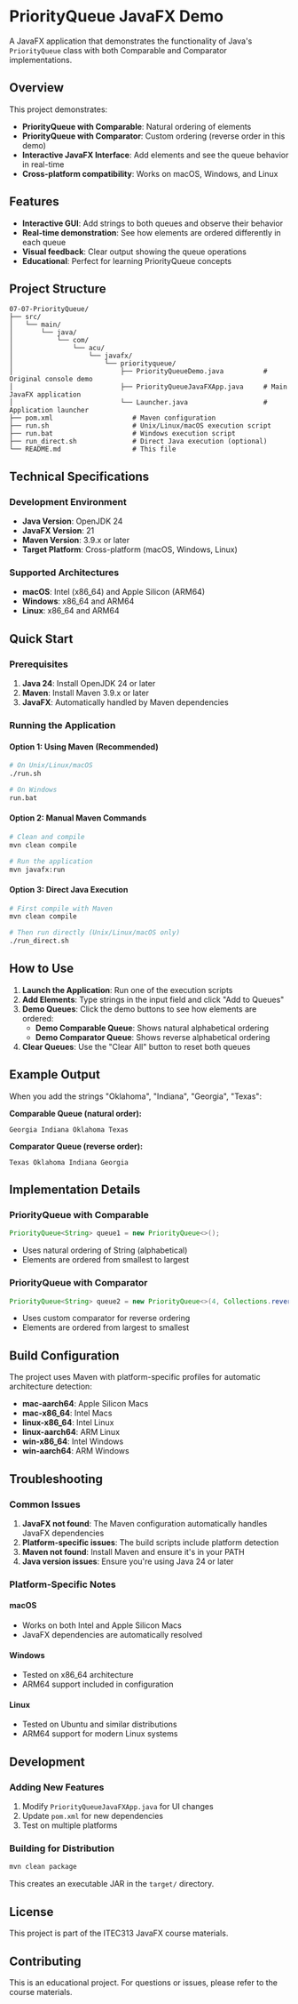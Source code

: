 # PriorityQueue JavaFX Demo

A JavaFX application that demonstrates the functionality of Java's `PriorityQueue` class with both Comparable and Comparator implementations.

## Overview

This project demonstrates:
- **PriorityQueue with Comparable**: Natural ordering of elements
- **PriorityQueue with Comparator**: Custom ordering (reverse order in this demo)
- **Interactive JavaFX Interface**: Add elements and see the queue behavior in real-time
- **Cross-platform compatibility**: Works on macOS, Windows, and Linux

## Features

- **Interactive GUI**: Add strings to both queues and observe their behavior
- **Real-time demonstration**: See how elements are ordered differently in each queue
- **Visual feedback**: Clear output showing the queue operations
- **Educational**: Perfect for learning PriorityQueue concepts

## Project Structure

```
07-07-PriorityQueue/
├── src/
│   └── main/
│       └── java/
│           └── com/
│               └── acu/
│                   └── javafx/
│                       └── priorityqueue/
│                           ├── PriorityQueueDemo.java          # Original console demo
│                           ├── PriorityQueueJavaFXApp.java     # Main JavaFX application
│                           └── Launcher.java                   # Application launcher
├── pom.xml                    # Maven configuration
├── run.sh                     # Unix/Linux/macOS execution script
├── run.bat                    # Windows execution script
├── run_direct.sh              # Direct Java execution (optional)
└── README.md                  # This file
```

## Technical Specifications

### Development Environment
- **Java Version**: OpenJDK 24
- **JavaFX Version**: 21
- **Maven Version**: 3.9.x or later
- **Target Platform**: Cross-platform (macOS, Windows, Linux)

### Supported Architectures
- **macOS**: Intel (x86_64) and Apple Silicon (ARM64)
- **Windows**: x86_64 and ARM64
- **Linux**: x86_64 and ARM64

## Quick Start

### Prerequisites
1. **Java 24**: Install OpenJDK 24 or later
2. **Maven**: Install Maven 3.9.x or later
3. **JavaFX**: Automatically handled by Maven dependencies

### Running the Application

#### Option 1: Using Maven (Recommended)
```bash
# On Unix/Linux/macOS
./run.sh

# On Windows
run.bat
```

#### Option 2: Manual Maven Commands
```bash
# Clean and compile
mvn clean compile

# Run the application
mvn javafx:run
```

#### Option 3: Direct Java Execution
```bash
# First compile with Maven
mvn clean compile

# Then run directly (Unix/Linux/macOS only)
./run_direct.sh
```

## How to Use

1. **Launch the Application**: Run one of the execution scripts
2. **Add Elements**: Type strings in the input field and click "Add to Queues"
3. **Demo Queues**: Click the demo buttons to see how elements are ordered:
   - **Demo Comparable Queue**: Shows natural alphabetical ordering
   - **Demo Comparator Queue**: Shows reverse alphabetical ordering
4. **Clear Queues**: Use the "Clear All" button to reset both queues

## Example Output

When you add the strings "Oklahoma", "Indiana", "Georgia", "Texas":

**Comparable Queue (natural order):**
```
Georgia Indiana Oklahoma Texas
```

**Comparator Queue (reverse order):**
```
Texas Oklahoma Indiana Georgia
```

## Implementation Details

### PriorityQueue with Comparable
```java
PriorityQueue<String> queue1 = new PriorityQueue<>();
```
- Uses natural ordering of String (alphabetical)
- Elements are ordered from smallest to largest

### PriorityQueue with Comparator
```java
PriorityQueue<String> queue2 = new PriorityQueue<>(4, Collections.reverseOrder());
```
- Uses custom comparator for reverse ordering
- Elements are ordered from largest to smallest

## Build Configuration

The project uses Maven with platform-specific profiles for automatic architecture detection:

- **mac-aarch64**: Apple Silicon Macs
- **mac-x86_64**: Intel Macs
- **linux-x86_64**: Intel Linux
- **linux-aarch64**: ARM Linux
- **win-x86_64**: Intel Windows
- **win-aarch64**: ARM Windows

## Troubleshooting

### Common Issues

1. **JavaFX not found**: The Maven configuration automatically handles JavaFX dependencies
2. **Platform-specific issues**: The build scripts include platform detection
3. **Maven not found**: Install Maven and ensure it's in your PATH
4. **Java version issues**: Ensure you're using Java 24 or later

### Platform-Specific Notes

#### macOS
- Works on both Intel and Apple Silicon Macs
- JavaFX dependencies are automatically resolved

#### Windows
- Tested on x86_64 architecture
- ARM64 support included in configuration

#### Linux
- Tested on Ubuntu and similar distributions
- ARM64 support for modern Linux systems

## Development

### Adding New Features
1. Modify `PriorityQueueJavaFXApp.java` for UI changes
2. Update `pom.xml` for new dependencies
3. Test on multiple platforms

### Building for Distribution
```bash
mvn clean package
```
This creates an executable JAR in the `target/` directory.

## License

This project is part of the ITEC313 JavaFX course materials.

## Contributing

This is an educational project. For questions or issues, please refer to the course materials.